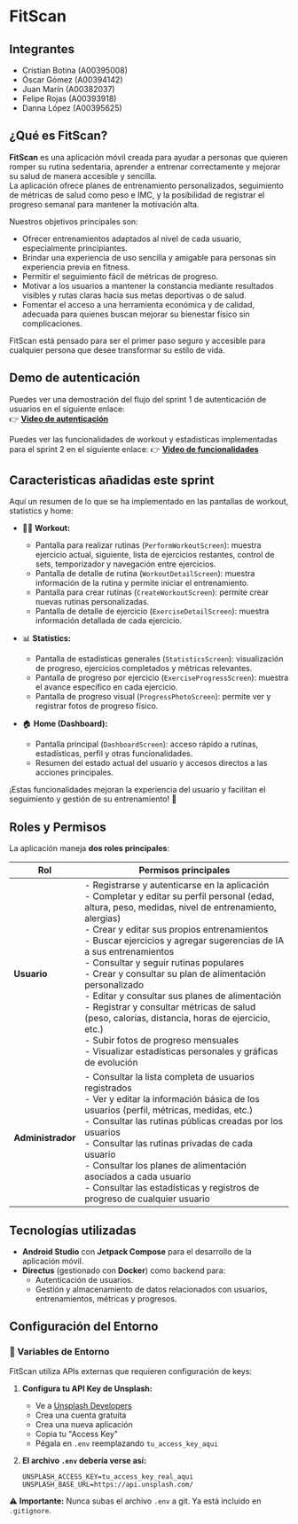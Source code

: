 # FitScan

## Integrantes

- Cristian Botina (A00395008)  
- Óscar Gómez (A00394142)  
- Juan Marín (A00382037)  
- Felipe Rojas (A00393918)  
- Danna López (A00395625)

## ¿Qué es FitScan?

**FitScan** es una aplicación móvil creada para ayudar a personas que quieren romper su rutina sedentaria, aprender a entrenar correctamente y mejorar su salud de manera accesible y sencilla.  
La aplicación ofrece planes de entrenamiento personalizados, seguimiento de métricas de salud como peso e IMC, y la posibilidad de registrar el progreso semanal para mantener la motivación alta.

Nuestros objetivos principales son:

- Ofrecer entrenamientos adaptados al nivel de cada usuario, especialmente principiantes.
- Brindar una experiencia de uso sencilla y amigable para personas sin experiencia previa en fitness.
- Permitir el seguimiento fácil de métricas de progreso.
- Motivar a los usuarios a mantener la constancia mediante resultados visibles y rutas claras hacia sus metas deportivas o de salud.
- Fomentar el acceso a una herramienta económica y de calidad, adecuada para quienes buscan mejorar su bienestar físico sin complicaciones.

FitScan está pensado para ser el primer paso seguro y accesible para cualquier persona que desee transformar su estilo de vida.

## Demo de autenticación

Puedes ver una demostración del flujo del sprint 1 de autenticación de usuarios en el siguiente enlace:  
👉 **[Video de autenticación](https://youtube.com/shorts/ox61H1Qyyjo?feature=share)**

Puedes ver las funcionalidades de workout y estadisticas implementadas para el sprint 2 en el siguiente enlace:
 👉 **[Video de funcionalidades](https://youtu.be/iRs79wpJSSQ)**

## Caracteristicas añadidas este sprint

Aquí un resumen de lo que se ha implementado en las pantallas de workout, statistics y home:

- 🏋️‍♂️ **Workout:**
  - Pantalla para realizar rutinas (`PerformWorkoutScreen`): muestra ejercicio actual, siguiente, lista de ejercicios restantes, control de sets, temporizador y navegación entre ejercicios.
  - Pantalla de detalle de rutina (`WorkoutDetailScreen`): muestra información de la rutina y permite iniciar el entrenamiento.
  - Pantalla para crear rutinas (`CreateWorkoutScreen`): permite crear nuevas rutinas personalizadas.
  - Pantalla de detalle de ejercicio (`ExerciseDetailScreen`): muestra información detallada de cada ejercicio.

- 📊 **Statistics:**
  - Pantalla de estadísticas generales (`StatisticsScreen`): visualización de progreso, ejercicios completados y métricas relevantes.
  - Pantalla de progreso por ejercicio (`ExerciseProgressScreen`): muestra el avance específico en cada ejercicio.
  - Pantalla de progreso visual (`ProgressPhotoScreen`): permite ver y registrar fotos de progreso físico.

- 🏠 **Home (Dashboard):**
  - Pantalla principal (`DashboardScreen`): acceso rápido a rutinas, estadísticas, perfil y otras funcionalidades.
  - Resumen del estado actual del usuario y accesos directos a las acciones principales.

¡Estas funcionalidades mejoran la experiencia del usuario y facilitan el seguimiento y gestión de su entrenamiento! 🚀

## Roles y Permisos

La aplicación maneja **dos roles principales**:

| Rol               | Permisos principales                                                                                                                                                                |
|-------------------|-------------------------------------------------------------------------------------------------------------------------------------------------------------------------------------|
| **Usuario**        | - Registrarse y autenticarse en la aplicación<br>- Completar y editar su perfil personal (edad, altura, peso, medidas, nivel de entrenamiento, alergias)<br>- Crear y editar sus propios entrenamientos<br>- Buscar ejercicios y agregar sugerencias de IA a sus entrenamientos<br>- Consultar y seguir rutinas populares<br>- Crear y consultar su plan de alimentación personalizado<br>- Editar y consultar sus planes de alimentación<br>- Registrar y consultar métricas de salud (peso, calorías, distancia, horas de ejercicio, etc.)<br>- Subir fotos de progreso mensuales<br>- Visualizar estadísticas personales y gráficas de evolución |
| **Administrador** | - Consultar la lista completa de usuarios registrados<br>- Ver y editar la información básica de los usuarios (perfil, métricas, medidas, etc.)<br>- Consultar las rutinas públicas creadas por los usuarios<br>- Consultar las rutinas privadas de cada usuario<br>- Consultar los planes de alimentación asociados a cada usuario<br>- Consultar las estadísticas y registros de progreso de cualquier usuario |

## Tecnologías utilizadas

- **Android Studio** con **Jetpack Compose** para el desarrollo de la aplicación móvil.
- **Directus** (gestionado con **Docker**) como backend para:
  - Autenticación de usuarios.
  - Gestión y almacenamiento de datos relacionados con usuarios, entrenamientos, métricas y progresos.

## Configuración del Entorno

### 🔑 Variables de Entorno

FitScan utiliza APIs externas que requieren configuración de keys:

1. **Configura tu API Key de Unsplash:**
   - Ve a [Unsplash Developers](https://unsplash.com/developers)
   - Crea una cuenta gratuita
   - Crea una nueva aplicación
   - Copia tu "Access Key"
   - Pégala en `.env` reemplazando `tu_access_key_aqui`

2. **El archivo `.env` debería verse así:**

   ```env
   UNSPLASH_ACCESS_KEY=tu_access_key_real_aqui
   UNSPLASH_BASE_URL=https://api.unsplash.com/
   ```

⚠️ **Importante:** Nunca subas el archivo `.env` a git. Ya está incluido en `.gitignore`.
